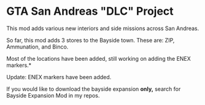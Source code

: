 # GTA San Andreas "DLC" Project
This mod adds various new interiors and side missions across San Andreas.

So far, this mod adds 3 stores to the Bayside town.  These are: ZIP, Ammunation, and Binco.

Most of the locations have been added, still working on adding the ENEX markers.*

Update: ENEX markers have been added.

If you would like to download the bayside expansion **only,**  search for Bayside Expansion Mod in my repos.
